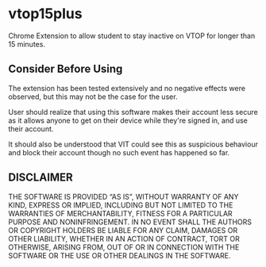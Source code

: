# vtop15plus

Chrome Extension to allow student to stay inactive on VTOP for longer than 15 minutes.

## Consider Before Using

The extension has been tested extensively and no negative effects were observed, but this may not be the case for the user.

User should realize that using this software makes their account less secure as it allows anyone to get on their device while they're signed in, and use their account.

It should also be understood that VIT could see this as suspicious behaviour and block their account though no such event has happened so far.

## DISCLAIMER

THE SOFTWARE IS PROVIDED “AS IS”, WITHOUT WARRANTY OF ANY KIND, EXPRESS OR IMPLIED, INCLUDING BUT NOT LIMITED TO THE WARRANTIES OF MERCHANTABILITY, FITNESS FOR A PARTICULAR PURPOSE AND NONINFRINGEMENT. IN NO EVENT SHALL THE AUTHORS OR COPYRIGHT HOLDERS BE LIABLE FOR ANY CLAIM, DAMAGES OR OTHER LIABILITY, WHETHER IN AN ACTION OF CONTRACT, TORT OR OTHERWISE, ARISING FROM, OUT OF OR IN CONNECTION WITH THE SOFTWARE OR THE USE OR OTHER DEALINGS IN THE SOFTWARE.
